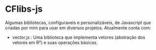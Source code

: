 # CFlibs-js
Algumas bibliotecas, configuraveis e personalizáveis, de Javascript que criadas por mim para usar em diversos projetos.
Atualmente conta com:
- vector.js : Uma biblioteca que implementa vetores (abstração dos vetores em R²) e suas operações básicas.
